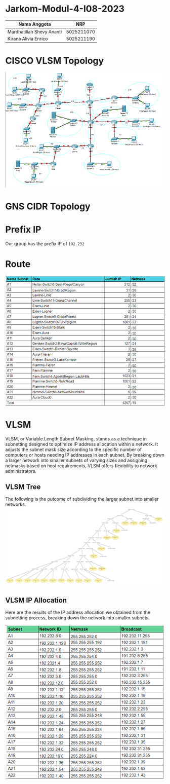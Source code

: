 # Jarkom-Modul-4-I08-2023

Nama Anggota | NRP
------------------- | --------------		
Mardhatillah Shevy Ananti | 5025211070
Kirana Alivia Enrico | 5025211190

# CISCO VLSM Topology
<img src="./img/1.png">

# GNS CIDR Topology

# Prefix IP
Our group has the prefix IP of `192.232`

# Route
<img src="./img/3.png">

# VLSM
VLSM, or Variable Length Subnet Masking, stands as a technique in subnetting designed to optimize IP address allocation within a network. It adjusts the subnet mask size according to the specific number of computers or hosts needing IP addresses in each subnet. By breaking down a larger network into smaller subnets of varying sizes and assigning netmasks based on host requirements, VLSM offers flexibility to network administrators. 

## VLSM Tree
The following is the outcome of subdividing the larger subnet into smaller networks.
<img src="./img/4.jpg">

## VLSM IP Allocation 
Here are the results of the IP address allocation we obtained from the subnetting process, breaking down the network into smaller subnets.

<img src="./img/5.png">

